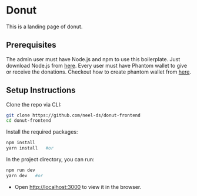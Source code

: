 # Donut
This is a landing page of donut. 

## Prerequisites

The admin user must have Node.js and npm to use this boilerplate. Just download Node.js from [here](https://nodejs.org/en/download/). Every user must have Phantom wallet to give or receive the donations. Checkout how to create phantom wallet from [here](https://help.phantom.app/hc/en-us/articles/8071074929043-How-to-create-a-new-wallet).

## Setup Instructions

Clone the repo via CLI:
```sh
git clone https://github.com/neel-ds/donut-frontend
cd donut-frontend
```

Install the required packages:
```sh
npm install 
yarn install   #or
```

In the project directory, you can run:
```sh
npm run dev
yarn dev   #or
```

- Open [http://localhost:3000](http://localhost:3000) to view it in the browser.